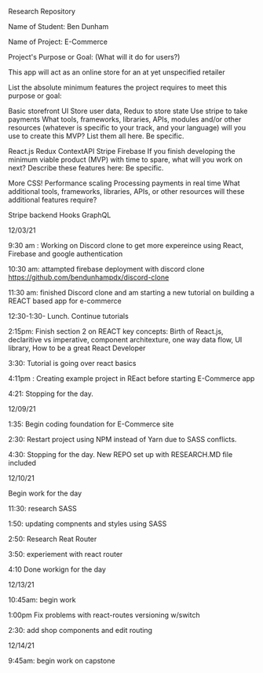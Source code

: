 Research Repository 

Name of Student: Ben Dunham

Name of Project: E-Commerce

Project's Purpose or Goal: (What will it do for users?)

This app will act as an online store for an at yet unspecified retailer

List the absolute minimum features the project requires to meet this purpose or goal:

Basic storefront UI
Store user data, 
Redux to store state
Use stripe to take payments
What tools, frameworks, libraries, APIs, modules and/or other resources (whatever is specific to your track, and your language) will you use to create this MVP? List them all here. Be specific.

React.js
Redux
ContextAPI
Stripe
Firebase
If you finish developing the minimum viable product (MVP) with time to spare, what will you work on next? Describe these features here: Be specific.

More CSS!
Performance scaling
Processing payments in real time
What additional tools, frameworks, libraries, APIs, or other resources will these additional features require?

Stripe backend
Hooks
GraphQL

12/03/21

9:30 am : Working on Discord clone to get more expereince using React, Firebase and google authentication

10:30 am: attampted firebase deployment with discord clone https://github.com/bendunhampdx/discord-clone

11:30 am: finished Discord clone and am starting a new tutorial on building a REACT based app for e-commerce

12:30-1:30- Lunch. Continue tutorials 

2:15pm: Finish section 2 on REACT key concepts: Birth of React.js, declaritive vs imperative, component architexture, one way data flow, UI library, How to be a great React Developer

3:30: Tutorial is going over react basics

4:11pm : Creating example project in REact before starting E-Commerce app

4:21: Stopping for the day.

12/09/21

1:35: Begin coding foundation for E-Commerce site


2:30: Restart project using NPM instead of Yarn due to SASS conflicts. 

4:30: Stopping for the day. New REPO set up with RESEARCH.MD file included 

12/10/21

Begin work for the day

11:30: research SASS

1:50: updating compnents and styles using SASS

2:50: Research Reat Router

3:50: experiement with react router

4:10 Done workign for the day

12/13/21

10:45am: begin work

1:00pm Fix problems with react-routes versioning w/switch

2:30: add shop components and edit routing

12/14/21

9:45am: begin work on capstone